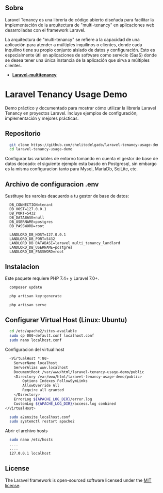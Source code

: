## Sobre

Laravel Tenancy es una librería de código abierto diseñada para facilitar la implementación de la arquitectura de "multi-tenancy" en aplicaciones web desarrolladas con el framework Laravel.

La arquitectura de "multi-tenancy" se refiere a la capacidad de una aplicación para atender a múltiples inquilinos o clientes, donde cada inquilino tiene su propio conjunto aislado de datos y configuración. Esto es especialmente útil en aplicaciones de software como servicio (SaaS) donde se desea tener una única instancia de la aplicación que sirva a múltiples clientes.

-   **[Laravel-multitenancy](https://spatie.be/docs/laravel-multitenancy/v1/introduction)**

# Laravel Tenancy Usage Demo

Demo práctico y documentado para mostrar cómo utilizar la librería Laravel Tenancy en proyectos Laravel. Incluye ejemplos de configuración, implementación y mejores prácticas.

## Repositorio

```bash
  git clone https://github.com/chelitodelgado/laravel-tenancy-usage-demo.git
  cd laravel-tenancy-usage-demo
```

Configurar las variables de entorno tomando en cuenta el gestor de base de datos deceado: el siguiente ejemplo esta basdo en Postgresql, sin embargo es la misma configuracion tanto para Mysql, MariaDb, SqlLite, etc.

## Archivo de configuracion .env

Sustituye los varoles deacuerdo a tu gestor de base de datos:

```.env
  DB_CONNECTION=tenant
  DB_HOST=127.0.0.1
  DB_PORT=5432
  DB_DATABASE=null
  DB_USERNAME=postgres
  DB_PASSWORD=root

  LANDLORD_DB_HOST=127.0.0.1
  LANDLORD_DB_PORT=5432
  LANDLORD_DB_DATABASE=laravel_multi_tenancy_landlord
  LANDLORD_DB_USERNAME=postgres
  LANDLORD_DB_PASSWORD=root
```

## Instalacion

Este paquete requiere PHP 7.4+ y Laravel 7.0+.

```bash
  composer update
```

```bash
  php artisan key:generate
```

```bash
  php artisan serve
```

## Configurar Virtual Host (Linux: Ubuntu)

```bash
  cd /etc/apache2/sites-available
  sudo cp 000-default.conf localhost.conf
  sudo nano localhost.conf
```

Configuracion del virtual host

```bash
  <VirtualHost *:80>
    ServerName localhost
    ServerAlias www.localhost
    DocumentRoot /var/www/html/laravel-tenancy-usage-demo/public
    <Directory /var/www/html/laravel-tenancy-usage-demo/public>
        Options Indexes FollowSymLinks
        AllowOverride All
        Require all granted
    </Directory>
    ErrorLog ${APACHE_LOG_DIR}/error.log
    CustomLog ${APACHE_LOG_DIR}/access.log combined
</VirtualHost>
```

```bash
  sudo a2ensite localhost.conf
  sudo systemctl restart apache2
```

Abrir el archivo hosts

```bash
  sudo nano /etc/hosts
  ....
  ....
  127.0.0.1	localhost
```

## License

The Laravel framework is open-sourced software licensed under the [MIT license](https://opensource.org/licenses/MIT).
